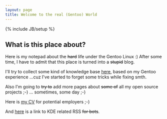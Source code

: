 ```yaml
---
layout: page
title: Welcome to the real (Gentoo) World
---
```

{% include JB/setup %}

## What is this place about?

Here is my notepad about the <del>hard</del> life under the Gentoo Linux :) After some time, I have to admit
that this place is turned into a <del>stupid</del> blog.

I'll try to collect some kind of knowledge base [here](archive.html), based on my Gentoo experience
...cuz I've started to forget some tricks while fixing smth.

Also I'm going to <del>try to</del> add more pages about <del>some of</del> all my open source projects ;-) ...
sometimes, some day ;-)

Here is [my CV](assets/AlexTurbov.pdf) for potential employers ;-)

And [here](rss-kde.xml) is a link to KDE related RSS <del>for bots</del>.
